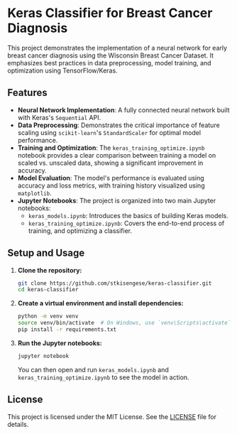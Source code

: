 # Keras Classifier for Breast Cancer Diagnosis

This project demonstrates the implementation of a neural network for early breast cancer diagnosis using the Wisconsin Breast Cancer Dataset. It emphasizes best practices in data preprocessing, model training, and optimization using TensorFlow/Keras.

## Features

*   **Neural Network Implementation**: A fully connected neural network built with Keras's `Sequential` API.
*   **Data Preprocessing**: Demonstrates the critical importance of feature scaling using `scikit-learn`'s `StandardScaler` for optimal model performance.
*   **Training and Optimization**: The `keras_training_optimize.ipynb` notebook provides a clear comparison between training a model on scaled vs. unscaled data, showing a significant improvement in accuracy.
*   **Model Evaluation**: The model's performance is evaluated using accuracy and loss metrics, with training history visualized using `matplotlib`.
*   **Jupyter Notebooks**: The project is organized into two main Jupyter notebooks:
    *   `keras_models.ipynb`: Introduces the basics of building Keras models.
    *   `keras_training_optimize.ipynb`: Covers the end-to-end process of training, and optimizing a classifier.

## Setup and Usage

1.  **Clone the repository:**
    ```bash
    git clone https://github.com/stkisengese/keras-classifier.git
    cd keras-classifier
    ```

2.  **Create a virtual environment and install dependencies:**
    ```bash
    python -m venv venv
    source venv/bin/activate  # On Windows, use `venv\Scripts\activate`
    pip install -r requirements.txt
    ```

3.  **Run the Jupyter notebooks:**
    ```bash
    jupyter notebook
    ```
    You can then open and run `keras_models.ipynb` and `keras_training_optimize.ipynb` to see the model in action.

## License

This project is licensed under the MIT License. See the [LICENSE](LICENSE) file for details.
